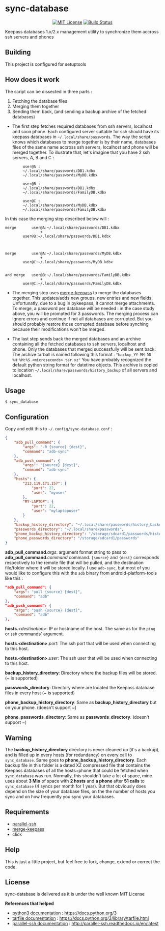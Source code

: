 # sync-database

<p align="center">
      <a href="https://scott-hamilton.mit-license.org/"><img alt="MIT License" src="https://img.shields.io/badge/License-MIT-525252.svg?labelColor=292929&logo=creative%20commons&style=for-the-badge" /></a>
	  <a href="https://github.com/SCOTT-HAMILTON/sync-database/actions"><img alt="Build Status" src="https://img.shields.io/endpoint.svg?url=https%3A%2F%2Factions-badge.atrox.dev%2FSCOTT-HAMILTON%sync-database%2Fbadge&style=for-the-badge" /></a>
</p>

Keepass databases 1.x/2.x management utility to synchronize them
accross ssh servers and phones

## Building

This project is configured for setuptools

## How does it work

The script can be dissected in three parts :
1. Fetching the database files
2. Merging them together
3. Sending them back, (and sending a backup archive of the fetched databases)

 - The first step fetches required databases from ssh servers, localhost and
 soon phone. Each configured server suitable for ssh should have its
keepass databases in `~/.local/share/passwords`. The way the script
knows which databases to merge together is by their name, databases
files of the same name accross ssh servers, localhost and phone will be merged
together. To illustrate that, let's imagine that you
have 2 ssh servers, A, B and C :

```
		user@A :
		~/.local/share/passwords/DB1.kdbx
		~/.local/share/passwords/MyDB.kdbx

		user@B :
		~/.local/share/passwords/DB1.kdbx
		~/.local/share/passwords/FamilyDB.kdbx

		user@C :
		~/.local/share/passwords/MyDB.kdbx
		~/.local/share/passwords/FamilyDB.kdbx
```

In this case the merging step described below will :

```
merge		user@A:~/.local/share/passwords/DB1.kdbx
				+
		user@B:~/.local/share/passwords/DB1.kdbx



merge		user@A:~/.local/share/passwords/MyDB.kdbx
				+
		user@C:~/.local/share/passwords/MyDB.kdbx


and merge	user@B:~/.local/share/passwords/FamilyDB.kdbx
				+
		user@C:~/.local/share/passwords/FamilyDB.kdbx
```

 - The merging step uses [merge-keepass](https://github.com/SCOTT-HAMILTON/merge-keepass)
 to merge the databases together. This updates/adds new groups, new entries and new fields.
 Unfortunatly, due to a bug in pykeepass, it cannot merge attachments. To merge,
 a password per database will be needed : in the case study above, you will be prompted for 3 passwords.
 The merging process can ignore errors and continue if not all databases are corrupted.
 But you should probably restore those corrupted database before synching because their modifications won't be merged.

 - The last step sends back the merged databases and an archive containing all the fetched
 databases to ssh servers, localhost and phone. Only the databases that merged successfully will be sent back.
 The archive tarball is named following this format : `"backup_YY-MM-DD %H:%M:%S.<microseconds>.tar.xz"`
 You have probably recognized the default python string format for datetime objects.
 This archive is copied to location `~/.local/share/passwords/history_backup` of all servers and localhost.

## Usage
```shell_session
$ sync_database
```

## Configuration
Copy and edit this to `~/.config/sync-database.conf` :
```json
{
    "adb_pull_command": {
        "args": "-R {source} {dest}",
        "command": "adb-sync"
    },
    "adb_push_command": {
        "args": "{source} {dest}",
        "command": "adb-sync"
    },
    "hosts": {
        "213.119.171.157": {
            "port": 22,
            "user": "myuser"
        },
        "MY-LAPTOP": {
            "port": 22,
            "user": "mylaptopuser"
        }
    },
    "backup_history_directory": "~/.local/share/passwords/history_backup",
    "passwords_directory": "~/.local/share/passwords",
    "phone_backup_history_directory": "/storage/sdcard1/passwords/history_backup",
    "phone_passwords_directory": "/storage/sdcard1/passwords"
}
```
**adb_pull_command**.*args*: argument format string to pass to **adb_pull_command**.*command* command.
`{source}` and `{dest}` corresponds respectively to the remote file that will be pulled, and the destination file/folder where it will be stored locally.
I use `adb-sync`, but most of you would like to configure this with the `adb` binary from android-platform-tools like this :
```json
"adb_pull_command": {
	"args": "pull {source} {dest}",
	"command": "adb"
},
"adb_push_command": {
	"args": "push {source} {dest}",
	"command": "adb"
},
```
**hosts**.*\<destination\>*: IP or hostname of the host. The same as for the `ping` or `ssh` commands' argument.

**hosts**.**\<destination\>**.*port*: The ssh port that will be used when connecting to this host.

**hosts**.**\<destination\>**.*user*: The ssh user that will be used when connecting to this host.

**backup_history_directory**: Directory where the backup files will be stored. (~ is supported)

**passwords_directory**: Directory where are located the Keepass database files in every host (~ is supported)

**phone_backup_history_directory**: Same as **backup_history_directory** but on your phone. (doesn't support ~)

**phone_passwords_directory**: Same as **passwords_directory**. (doesn't support ~)

## Warning
The **backup_history_directory** directory is never cleaned up (it's a backup), and is filled up in every hosts (for redundancy) on every call to `sync_database`. Same goes to **phone_backup_history_directory**. Each backup file in this folder is a dated XZ compressed file that contains the Keepass databases of all the hosts+phone that could be fetched when `sync_database` was run. Normally, this shouldn't take a lot of space, mine uses about **3 Mio** of space with **2 hosts** and **a phone** after **51 calls** to `sync_database` (4 syncs per month for 1 year). But that obviously does depend on the size of your database files, on the the number of hosts you sync and on how frequently you sync your databases.

## Requirements
 - [parallel-ssh](https://github.com/ParallelSSH/parallel-ssh)
 - [merge-keepass](https://github.com/SCOTT-HAMILTON/merge-keepass)
 - click

## Help
This is just a little project, but feel free to fork, change, extend or correct the code.

## License
sync-database is delivered as it is under the well known MIT License

**References that helped**
 - [python3 documentation] : <https://docs.python.org/3>
 - [tarfile documentation] : <https://docs.python.org/3/library/tarfile.html>
 - [parallel-ssh documentation] : <http://parallel-ssh.readthedocs.io/en/latest>

[//]: # (These are reference links used in the body of this note and get stripped out when the markdown processor does its job. There is no need to format nicely because it shouldn't be seen. Thanks SO - http://stackoverflow.com/questions/4823468/store-comments-in-markdown-syntax)

   [python3 documentation]: <https://docs.python.org/3>
   [tarfile documentation]: <https://docs.python.org/3/library/tarfile.html>
   [parallel-ssh documentation]: <http://parallel-ssh.readthedocs.io/en/latest>
